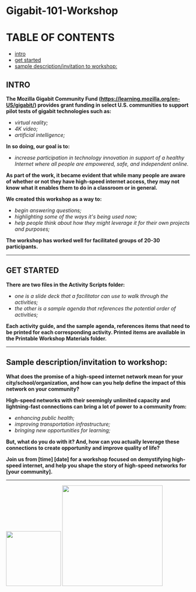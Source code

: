 # Gigabit-101-Workshop

TABLE OF CONTENTS
====================

* [intro](#intro)
* [get started](#get-started)
* [sample description/invitation to workshop:](#sample-description-invitation-to-worshop)

## INTRO

**The Mozilla Gigabit Community Fund (https://learning.mozilla.org/en-US/gigabit/) provides grant funding in select U.S. communities to support pilot tests of gigabit technologies such as:**

- *virtual reality;*
- *4K video;*
- *artificial intelligence;*

**In so doing, our goal is to:**

- *increase participation in technology innovation in support of a healthy Internet where all people are empowered, safe, and independent online.*

**As part of the work, it became evident that while many people are aware of whether or not they have high-speed internet access, they may not know what it enables them to do in a classroom or in general.**

**We created this workshop as a way to:**

- *begin answering questions;*
- *highlighting some of the ways it's being used now;*
- *help people think about how they might leverage it for their own projects and purposes;*

**The workshop has worked well for facilitated groups of 20-30 participants.**

---

## GET STARTED

**There are two files in the Activity Scripts folder:**

- *one is a slide deck that a facilitator can use to walk through the activities;*
- *the other is a sample agenda that references the potential order of activities;*

**Each activity guide, and the sample agenda, references items that need to be printed for each corresponding activity. 
Printed items are available in the Printable Workshop Materials folder.**

---

## Sample description/invitation to workshop:

**What does the promise of a high-speed internet network mean for your city/school/organization, and how can you help define the impact of this network on your community?**

**High-speed networks with their seemingly unlimited capacity and lightning-fast connections can bring a lot of power to a community from:**

- *enhancing public health;*
- *improving transportation infrastructure;*
- *bringing new opportunities for learning;*

**But, what do you do with it? And, how can you actually leverage these connections to create opportunity and improve quality of life?**

**Join us from [time] [date] for a workshop focused on demystifying high-speed internet, and help you shape the story of high-speed networks for [your community].**

---

<img src="https://www-archive.mozilla.org/foundation/identity-guidelines/mozilla-foundation-onblack.png" width="150"></img>
<img src="https://static1.squarespace.com/static/53259b48e4b0c9379cff3c8f/t/594d4d8786e6c034bf40ab00/1498238347936/?format=750w" width="275"></img>
